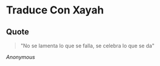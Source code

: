 # Traduce Con Xayah

## Quote 
> "No se lamenta lo que se falla, se celebra lo que se da"
                                
_Anonymous_ 
